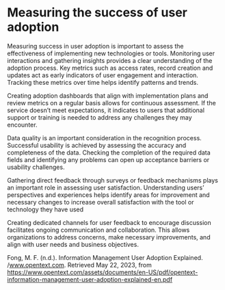 # Measuring the success of user adoption

Measuring success in user adoption is important to assess the effectiveness of implementing new technologies or tools. Monitoring user interactions and gathering insights provides a clear understanding of the adoption process. Key metrics such as access rates, record creation and updates act as early indicators of user engagement and interaction. Tracking these metrics over time helps identify patterns and trends.

Creating adoption dashboards that align with implementation plans and review metrics on a regular basis allows for continuous assessment. If the service doesn’t meet expectations, it indicates to users that additional support or training is needed to address any challenges they may encounter.

Data quality is an important consideration in the recognition process. Successful usability is achieved by assessing the accuracy and completeness of the data. Checking the completion of the required data fields and identifying any problems can open up acceptance barriers or usability challenges.

Gathering direct feedback through surveys or feedback mechanisms plays an important role in assessing user satisfaction. Understanding users’ perspectives and experiences helps identify areas for improvement and necessary changes to increase overall satisfaction with the tool or technology they have used

Creating dedicated channels for user feedback to encourage discussion facilitates ongoing communication and collaboration. This allows organizations to address concerns, make necessary improvements, and align with user needs and business objectives.


Fong, M. F. (n.d.). Information Management User Adoption Explained. /www.opentext.com. Retrieved May 22, 2023, from https://www.opentext.com/assets/documents/en-US/pdf/opentext-information-management-user-adoption-explained-en.pdf